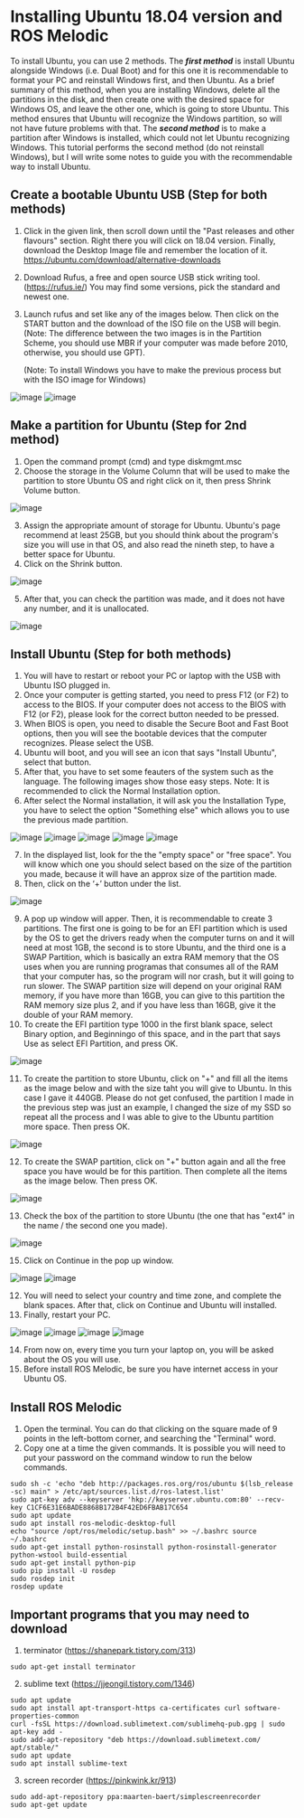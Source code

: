 # Installing Ubuntu 18.04 version and ROS Melodic

To install Ubuntu, you can use 2 methods. The ***first method*** is install Ubuntu alongside Windows (i.e. Dual Boot) and for this one it is recommendable to format your PC and reinstall Windows first, and then Ubuntu. As a brief summary of this method, when you are installing Windows, delete all the partitions in the disk, and then create one with the desired space for Windows OS, and leave the other one, which is going to store Ubuntu. This method ensures that Ubuntu will recognize the Windows partition, so will not have future problems with that. The ***second method*** is to make a partition after Windows is installed, which could not let Ubuntu recognizing Windows. This tutorial performs the second method (do not reinstall Windows), but I will write some notes to guide you with the recommendable way to install Ubuntu. 

## Create a bootable Ubuntu USB (Step for both methods)
  1. Click in the given link, then scroll down until the "Past releases and other flavours" section. Right there you will click on 18.04 version. Finally, download the Desktop Image file and remember the location of it. 
https://ubuntu.com/download/alternative-downloads
  2. Download Rufus, a free and open source USB stick writing tool. (https://rufus.ie/) You may find some versions, pick the standard and newest one. 
  3. Launch rufus and set like any of the images below. Then click on the START button and the download of the ISO file on the USB will begin. (Note: The difference between the two images is in the Partition Scheme, you should use MBR if your computer was made before 2010, otherwise, you should use GPT).

     (Note: To install Windows you have to make the previous process but with the ISO image for Windows)

![image](https://github.com/nabihandres/COOP_tutorials/assets/108648272/89aa84a6-6d8d-451e-aa93-6c72e06750a3)
![image](https://github.com/nabihandres/COOP_tutorials/assets/108648272/7f5820c3-c36b-4e42-9c8f-8913e0cbfa57)

## Make a partition for Ubuntu (Step for 2nd method)

  1. Open the command prompt (cmd) and type diskmgmt.msc
  2. Choose the storage in the Volume Column that will be used to make the partition to store Ubuntu OS and right click on it, then press Shrink Volume button.

![image](https://github.com/nabihandres/COOP_tutorials/assets/108648272/956ce598-ac76-4d38-8d21-098b2da3f045)

  3. Assign the appropriate amount of storage for Ubuntu. Ubuntu's page recommend at least 25GB, but you should think about the program's size you will use in that OS, and also read the nineth step, to have a better space for Ubuntu. 
  4. Click on the Shrink button.

![image](https://github.com/nabihandres/COOP_tutorials/assets/108648272/04456856-4302-4b49-939c-71cc0026ec57)

  5. After that, you can check the partition was made, and it does not have any number, and it is unallocated.

![image](https://github.com/nabihandres/COOP_tutorials/assets/108648272/5a0a0dce-5b34-41fc-b859-cfb4796c5acf)

## Install Ubuntu (Step for both methods)

  1. You will have to restart or reboot your PC or laptop with the USB with Ubuntu ISO plugged in.
  2. Once your computer is getting started, you need to press F12 (or F2) to access to the BIOS. If your computer does not access to the BIOS with F12 (or F2), please look for the correct button needed to be pressed.
  3. When BIOS is open, you need to disable the Secure Boot and Fast Boot options, then you will see the bootable devices that the computer recognizes. Please select the USB.
  4. Ubuntu will boot, and you will see an icon that says "Install Ubuntu", select that button.
  5. After that, you have to set some feauters of the system such as the language. The following images show those easy steps. Note: It is recommended to click the Normal Installation option. 
  6. After select the Normal installation, it will ask you the Installation Type, you have to select the option "Something else" which allows you to use the previous made partition.

 ![image](https://github.com/nabihandres/COOP_tutorials/assets/108648272/7b428f2a-faef-4e39-8fec-9f1bd917e3e7)
 ![image](https://github.com/nabihandres/COOP_tutorials/assets/108648272/39f8488c-4d70-40c2-a2dd-697ab4590663)
 ![image](https://github.com/nabihandres/COOP_tutorials/assets/108648272/60e522ef-39a2-4e80-8a91-0e25857af08c)
 ![image](https://github.com/nabihandres/COOP_tutorials/assets/108648272/4f492d9a-614e-41e5-9d9b-73fe0343f062)
 ![image](https://github.com/nabihandres/COOP_tutorials/assets/108648272/d500b291-e718-4139-9322-49d01a1cd6af)

  7. In the displayed list, look for the the "empty space" or "free space". You will know which one you should select based on the size of the partition you made, because it will have an approx size of the partition made.
  8. Then, click on the ‘+’ button under the list.

![image](https://github.com/nabihandres/COOP_tutorials/assets/108648272/324006e9-0fe5-4d1d-92ec-506a2cd995c7)

  9. A pop up window will apper. Then, it is recommendable to create 3 partitions. The first one is going to be for an EFI partition which is used by the OS to get the drivers ready when the computer turns on and it will need at most 1GB, the second is to store Ubuntu, and the third one is a SWAP Partition, which is basically an extra RAM memory that the OS uses when you are running programas that consumes all of the RAM that your computer has, so the program will nor crash, but it will going to run slower. The SWAP partition size will depend on your original RAM memory, if you have more than 16GB, you can give to this partition the RAM memory size plus 2, and if you have less than 16GB, give it the double of your RAM memory. 
  10. To create the EFI partition type 1000 in the first blank space, select Binary option, and Beginningo of this space, and in the part that says Use as select EFI Partition, and press OK.

![image](https://github.com/0123gabriel/Ubuntu_ROS_Tutorial/assets/108648272/3fb3a19f-2b0c-4c09-871e-b0a038304564)

  11. To create the partition to store Ubuntu, click on "+" and fill all the items as the image below and with the size taht you will give to Ubuntu. In this case I gave it 440GB. Please do not get confused, the partition I made in the previous step was just an example, I changed the size of my SSD so repeat all the process and I was able to give to the Ubuntu partition more space. Then press OK.

![image](https://github.com/0123gabriel/Ubuntu_ROS_Tutorial/assets/108648272/d6a676a6-ff19-4639-890b-651f365a64df)

  12. To create the SWAP partition, click on "+" button again and all the free space you have would be for this partition. Then complete all the items as the image below. Then press OK.

![image](https://github.com/0123gabriel/Ubuntu_ROS_Tutorial/assets/108648272/2a828f75-bb82-4854-9260-e15cf5514b85)

  13. Check the box of the partition to store Ubuntu (the one that has "ext4" in the name / the second one you made).

![image](https://github.com/0123gabriel/Ubuntu_ROS_Tutorial/assets/108648272/25b7d62d-b4c4-4261-81e9-ca9db9a8d9d0)

  15. Click on Continue in the pop up window. 

![image](https://github.com/nabihandres/COOP_tutorials/assets/108648272/15d7052f-0290-4cc3-9fe6-b40c3906c357)
![image](https://github.com/nabihandres/COOP_tutorials/assets/108648272/44e64665-8e57-4628-9c6e-13e56b46daa2)

  12. You will need to select your country and time zone, and complete the blank spaces. After that, click on Continue and Ubuntu will installed.
  13. Finally, restart your PC.

![image](https://github.com/nabihandres/COOP_tutorials/assets/108648272/c73d0504-c1fd-4479-95b1-e7c1b463dc31)
![image](https://github.com/nabihandres/COOP_tutorials/assets/108648272/e1a7020b-c3f4-4faa-8d28-a985665d1a51)
![image](https://github.com/nabihandres/COOP_tutorials/assets/108648272/85f9c9d7-a6ff-4b8d-9dfb-e14e7fd383d2)
![image](https://github.com/nabihandres/COOP_tutorials/assets/108648272/8ed751a0-ef61-40cb-8d5a-b27586ae1b77)

  14. From now on, every time you turn your laptop on, you will be asked about the OS you will use.
  15. Before install ROS Melodic, be sure you have internet access in your Ubuntu OS.

## Install ROS Melodic

  1. Open the terminal. You can do that clicking on the square made of 9 points in the left-bottom corner, and searching the "Terminal" word.
  2. Copy one at a time the given commands. It is possible you will need to put your password on the command window to run the below commands. 

    sudo sh -c 'echo "deb http://packages.ros.org/ros/ubuntu $(lsb_release -sc) main" > /etc/apt/sources.list.d/ros-latest.list'
    sudo apt-key adv --keyserver 'hkp://keyserver.ubuntu.com:80' --recv-key C1CF6E31E6BADE8868B172B4F42ED6FBAB17C654
    sudo apt update
    sudo apt install ros-melodic-desktop-full
    echo "source /opt/ros/melodic/setup.bash" >> ~/.bashrc source ~/.bashrc
    sudo apt-get install python-rosinstall python-rosinstall-generator python-wstool build-essential
    sudo apt-get install python-pip
    sudo pip install -U rosdep
    sudo rosdep init
    rosdep update

## Important programs that you may need to download

  1. terminator (https://shanepark.tistory.com/313)

    sudo apt-get install terminator
    
  2. sublime text (https://jjeongil.tistory.com/1346)

    sudo apt update
    sudo apt install apt-transport-https ca-certificates curl software-properties-common
    curl -fsSL https://download.sublimetext.com/sublimehq-pub.gpg | sudo apt-key add -
    sudo add-apt-repository "deb https://download.sublimetext.com/ apt/stable/"
    sudo apt update
    sudo apt install sublime-text
    
  3. screen recorder (https://pinkwink.kr/913)

    sudo add-apt-repository ppa:maarten-baert/simplescreenrecorder
    sudo apt-get update
